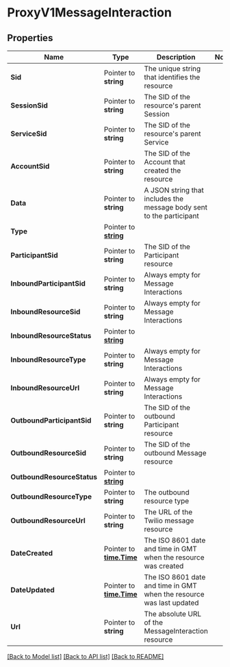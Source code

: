 # ProxyV1MessageInteraction

## Properties

Name | Type | Description | Notes
------------ | ------------- | ------------- | -------------
**Sid** | Pointer to **string** | The unique string that identifies the resource |
**SessionSid** | Pointer to **string** | The SID of the resource's parent Session |
**ServiceSid** | Pointer to **string** | The SID of the resource's parent Service |
**AccountSid** | Pointer to **string** | The SID of the Account that created the resource |
**Data** | Pointer to **string** | A JSON string that includes the message body sent to the participant |
**Type** | Pointer to [**string**](MessageInteractionEnumType.md) |  |
**ParticipantSid** | Pointer to **string** | The SID of the Participant resource |
**InboundParticipantSid** | Pointer to **string** | Always empty for Message Interactions |
**InboundResourceSid** | Pointer to **string** | Always empty for Message Interactions |
**InboundResourceStatus** | Pointer to [**string**](MessageInteractionEnumResourceStatus.md) |  |
**InboundResourceType** | Pointer to **string** | Always empty for Message Interactions |
**InboundResourceUrl** | Pointer to **string** | Always empty for Message Interactions |
**OutboundParticipantSid** | Pointer to **string** | The SID of the outbound Participant resource |
**OutboundResourceSid** | Pointer to **string** | The SID of the outbound Message resource |
**OutboundResourceStatus** | Pointer to [**string**](MessageInteractionEnumResourceStatus.md) |  |
**OutboundResourceType** | Pointer to **string** | The outbound resource type |
**OutboundResourceUrl** | Pointer to **string** | The URL of the Twilio message resource |
**DateCreated** | Pointer to [**time.Time**](time.Time.md) | The ISO 8601 date and time in GMT when the resource was created |
**DateUpdated** | Pointer to [**time.Time**](time.Time.md) | The ISO 8601 date and time in GMT when the resource was last updated |
**Url** | Pointer to **string** | The absolute URL of the MessageInteraction resource |

[[Back to Model list]](../README.md#documentation-for-models) [[Back to API list]](../README.md#documentation-for-api-endpoints) [[Back to README]](../README.md)


